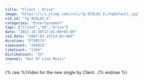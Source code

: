 ```yaml
---
title: "Client : Drive"
image: "https:\/\/i.ytimg.com\/vi\/7g-9COLA3_k\/hqdefault.jpg"
vid_id: "7g-9COLA3_k"
categories: "Entertainment"
tags: ["Client","UK","Drive"]
date: "2021-10-30T17:01:00+03:00"
vid_date: "2007-02-22T14:02:40Z"
duration: "PT3M27S"
viewcount: "298025"
likeCount: "1166"
dislikeCount: "33"
channel: "Out Of Line Music"
---
```

{% raw %}Video for the new single by Client...{% endraw %}
